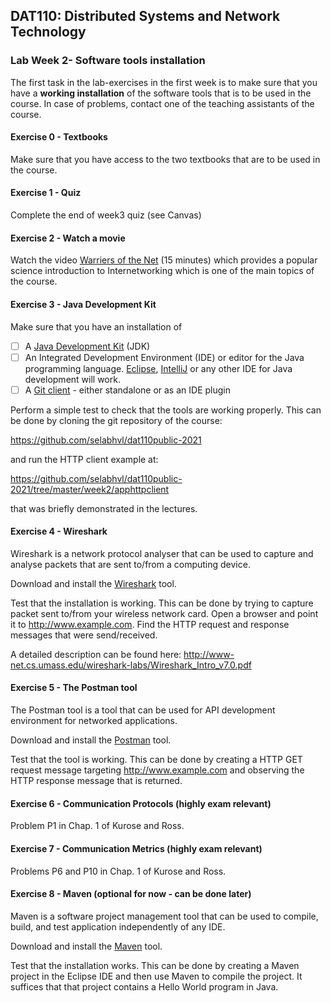 ## DAT110: Distributed Systems and Network Technology

### Lab Week 2- Software tools installation

The first task in the lab-exercises in the first week is to make sure that you have a **working installation** of the software tools that is to be used in the course. In case of problems, contact one of the teaching assistants of the course.

#### Exercise 0 - Textbooks

Make sure that you have access to the two textbooks that are to be used in the course.

#### Exercise 1 - Quiz

Complete the end of week3 quiz (see Canvas)

#### Exercise 2 - Watch a movie

Watch the video [Warriers of the Net](https://www.youtube.com/watch?v=PBWhzz_Gn10) (15 minutes) which provides a popular science introduction to Internetworking which is one of the main topics of the course.

#### Exercise 3 - Java Development Kit

Make sure that you have an installation of

- [ ] A [Java Development Kit](https://www.oracle.com/java/technologies/javase-downloads.html) (JDK)
- [ ] An Integrated Development Environment (IDE) or editor for the Java programming language. [Eclipse](https://www.eclipse.org/downloads/packages/release/2020-12/r/eclipse-ide-java-developers), [IntelliJ](https://www.jetbrains.com/idea/) or any other IDE for Java development will work.
- [ ] A [Git client](https://git-scm.com/downloads) - either standalone or as an IDE plugin

Perform a simple test to check that the tools are working properly. This can be done by cloning the git repository of the course:

https://github.com/selabhvl/dat110public-2021

and run the HTTP client example at:

https://github.com/selabhvl/dat110public-2021/tree/master/week2/apphttpclient

that was briefly demonstrated in the lectures.

#### Exercise 4 - Wireshark

Wireshark is a network protocol analyser that can be used to capture and analyse packets that are sent to/from a computing device.

Download and install the [Wireshark](https://www.wireshark.org) tool.

Test that the installation is working. This can be done by trying to capture packet sent to/from your wireless network card. Open a browser and point it to http://www.example.com. Find the HTTP request and response messages that were send/received.

A detailed description can be found here: http://www-net.cs.umass.edu/wireshark-labs/Wireshark_Intro_v7.0.pdf

#### Exercise 5 - The Postman tool

The Postman tool is a tool that can be used for API development environment for networked applications.

Download and install the [Postman](https://www.getpostman.com/tools) tool.

Test that the tool is working. This can be done by creating a HTTP GET request message targeting http://www.example.com and observing the HTTP response message that is returned.

#### Exercise 6 - Communication Protocols (highly exam relevant)

Problem P1 in Chap. 1 of Kurose and Ross.

#### Exercise 7 - Communication Metrics (highly exam relevant)

Problems P6 and P10 in Chap. 1 of Kurose and Ross.

#### Exercise 8 - Maven (optional for now - can be done later)

Maven is a software project management tool that can be used to compile, build, and test application independently of any IDE.

Download and install the [Maven](https://maven.apache.org) tool.

Test that the installation works. This can be done by creating a Maven project in the Eclipse IDE and then use Maven to compile the project. It suffices that that project contains a Hello World program in Java.
